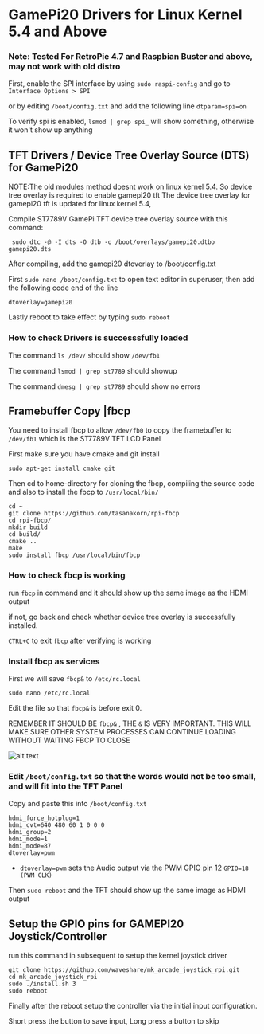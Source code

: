 # GamePi20 Drivers for Linux Kernel 5.4 and Above
### Note: Tested For RetroPie 4.7 and Raspbian Buster and above, may not work with old distro

First, enable the SPI interface by using `sudo raspi-config` and go to `Interface Options > SPI`

or by editing `/boot/config.txt` and add the following line `dtparam=spi=on`

To verify spi is enabled, `lsmod | grep spi_` will show something, otherwise it won't show up anything



## TFT Drivers / Device Tree Overlay Source (DTS) for GamePi20
 
NOTE:The old modules method doesnt work on linux kernel 5.4. So device tree overlay is required to enable gamepi20 tft
The device tree overlay for gamepi20 tft is updated for linux kernel 5.4, 

Compile ST7789V GamePi TFT device tree overlay source with this command:
```
 sudo dtc -@ -I dts -O dtb -o /boot/overlays/gamepi20.dtbo gamepi20.dts
```

After compiling, add the gamepi20 dtoverlay to /boot/config.txt 

First `sudo nano /boot/config.txt` to open text editor in superuser, then add the following code end of the line

```
dtoverlay=gamepi20
```
Lastly reboot to take effect by typing `sudo reboot`

### How to check Drivers is successsfully loaded

The command `ls /dev/` should show `/dev/fb1`

The command  `lsmod | grep st7789` should showup

The command `dmesg | grep st7789` should show no errors

## Framebuffer Copy |fbcp
You need to install fbcp to allow `/dev/fb0` to copy the framebuffer to `/dev/fb1` which is the ST7789V TFT LCD Panel

First make sure  you have cmake and git install
```
sudo apt-get install cmake git
```
Then cd to home-directory for cloning the fbcp, compiling the source code and also to install the fbcp to `/usr/local/bin/`
```
cd ~
git clone https://github.com/tasanakorn/rpi-fbcp
cd rpi-fbcp/
mkdir build
cd build/
cmake ..
make
sudo install fbcp /usr/local/bin/fbcp
```
### How to check fbcp is working
run `fbcp` in command and it should show up the same image as the HDMI output

if not, go back and check whether device tree overlay is successfully installed.

`CTRL+C` to exit `fbcp` after verifying is working

### Install fbcp as services
First we will save `fbcp&` to `/etc/rc.local`

```
sudo nano /etc/rc.local
```

Edit the file so that `fbcp&` is before exit 0. 

REMEMBER IT SHOULD BE `fbcp&` , THE `&` IS VERY IMPORTANT. 
THIS WILL MAKE SURE OTHER SYSTEM PROCESSES CAN CONTINUE LOADING WITHOUT WAITING FBCP TO CLOSE

![alt text](https://github.com/darrenliew96/gamepi20_drivers/blob/main/docs/image/fbcp.rc.local.png?raw=true)

### Edit `/boot/config.txt` so that the words would not be too small, and will fit into the TFT Panel
Copy and paste this into `/boot/config.txt`

```
hdmi_force_hotplug=1
hdmi_cvt=640 480 60 1 0 0 0
hdmi_group=2
hdmi_mode=1
hdmi_mode=87
dtoverlay=pwm
```
- `dtoverlay=pwm` sets the Audio output via the PWM GPIO pin 12 `GPIO=18 (PWM CLK)`

Then `sudo reboot` and the TFT should show up the same image as HDMI output

## Setup the GPIO pins for GAMEPI20 Joystick/Controller
run this command in subsequent to setup the kernel joystick driver

```
git clone https://github.com/waveshare/mk_arcade_joystick_rpi.git
cd mk_arcade_joystick_rpi
sudo ./install.sh 3
sudo reboot
```

Finally after the reboot setup the controller via the initial input configuration.

Short press the button to save input, Long press a button to skip
